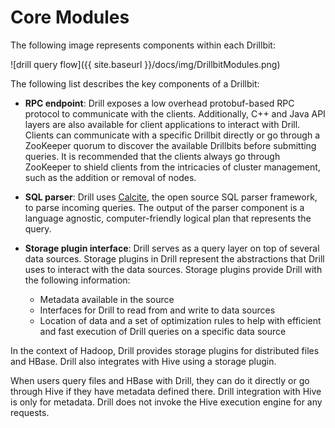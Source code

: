 # Core Modules
The following image represents components within each Drillbit:

![drill query flow]({{ site.baseurl }}/docs/img/DrillbitModules.png)

The following list describes the key components of a Drillbit:

  * **RPC endpoint**: Drill exposes a low overhead protobuf-based RPC protocol to communicate with the clients. Additionally, C++ and Java API layers are also available for client applications to interact with Drill. Clients can communicate with a specific Drillbit directly or go through a ZooKeeper quorum to discover the available Drillbits before submitting queries. It is recommended that the clients always go through ZooKeeper to shield clients from the intricacies of cluster management, such as the addition or removal of nodes. 

  * **SQL parser**: Drill uses [Calcite](https://calcite.incubator.apache.org/), the open source  SQL parser framework, to parse incoming queries. The output of the parser component is a language agnostic, computer-friendly logical plan that represents the query. 
  * **Storage plugin interface**: Drill serves as a query layer on top of several data sources. Storage plugins in Drill represent the abstractions that Drill uses to interact with the data sources. Storage plugins provide Drill with the following information:
    * Metadata available in the source
    * Interfaces for Drill to read from and write to data sources
    * Location of data and a set of optimization rules to help with efficient and fast execution of Drill queries on a specific data source 

In the context of Hadoop, Drill provides storage plugins for distributed files and
HBase. Drill also integrates with Hive using a storage plugin.

When users query files and HBase with Drill, they can do it directly or go
through Hive if they have metadata defined there. Drill integration with Hive
is only for metadata. Drill does not invoke the Hive execution engine for any
requests.

